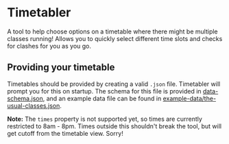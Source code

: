 # Timetabler
A tool to help choose options on a timetable where there might be multiple classes running!
Allows you to quickly select different time slots and checks for clashes for you as you go.

## Providing your timetable
Timetables should be provided by creating a valid `.json` file. Timetabler will prompt you for this on startup.
The schema for this file is provided in [data-schema.json](data-schema.json), and an example data file can be found in [example-data/the-usual-classes.json](example-data/the-usual-classes.json).

**Note:** The `times` property is not supported yet, so times are currently restricted to 8am - 8pm. Times outside this shouldn't break the tool, but will get cutoff from the timetable view. Sorry!
